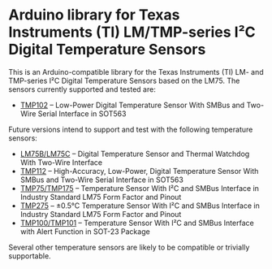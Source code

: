 # Arduino library for Texas Instruments (TI) LM/TMP-series I²C Digital Temperature Sensors #

This is an Arduino-compatible library for the Texas Instruments (TI) LM- and TMP-series I²C Digital Temperature Sensors based on the LM75. The sensors currently supported and tested are:

* [TMP102](http://www.ti.com/lit/ds/symlink/tmp102.pdf) – Low-Power Digital Temperature Sensor With SMBus and Two-Wire Serial Interface in SOT563

Future versions intend to support and test with the following temperature sensors:

* [LM75B/LM75C](http://www.ti.com/lit/ds/symlink/lm75b.pdf) – Digital Temperature Sensor and Thermal Watchdog With Two-Wire Interface
* [TMP112](http://www.ti.com/lit/ds/symlink/tmp112.pdf) – High-Accuracy, Low-Power, Digital Temperature Sensor With SMBus and Two-Wire Serial Interface in SOT563
* [TMP75/TMP175](http://www.ti.com/lit/ds/symlink/tmp175.pdf) – Temperature Sensor With I²C and SMBus Interface in Industry Standard LM75 Form Factor and Pinout
* [TMP275](http://www.ti.com/lit/ds/symlink/tmp275.pdf) –  ±0.5°C Temperature Sensor With I²C and SMBus Interface in Industry Standard LM75 Form Factor and Pinout
* [TMP100/TMP101](http://www.ti.com/lit/ds/symlink/tmp100.pdf) – Temperature Sensor With I²C and SMBus Interface with Alert Function in SOT-23 Package

Several other temperature sensors are likely to be compatible or trivially supportable.
